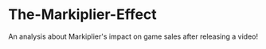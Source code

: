 # The-Markiplier-Effect
An analysis about Markiplier's impact on game sales after releasing a video!
